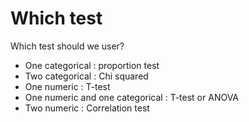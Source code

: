 # Which test

Which test should we user?

- One categorical : proportion test
- Two categorical : Chi squared
- One numeric : T-test
- One numeric and one categorical : T-test or ANOVA
- Two numeric : Correlation test


